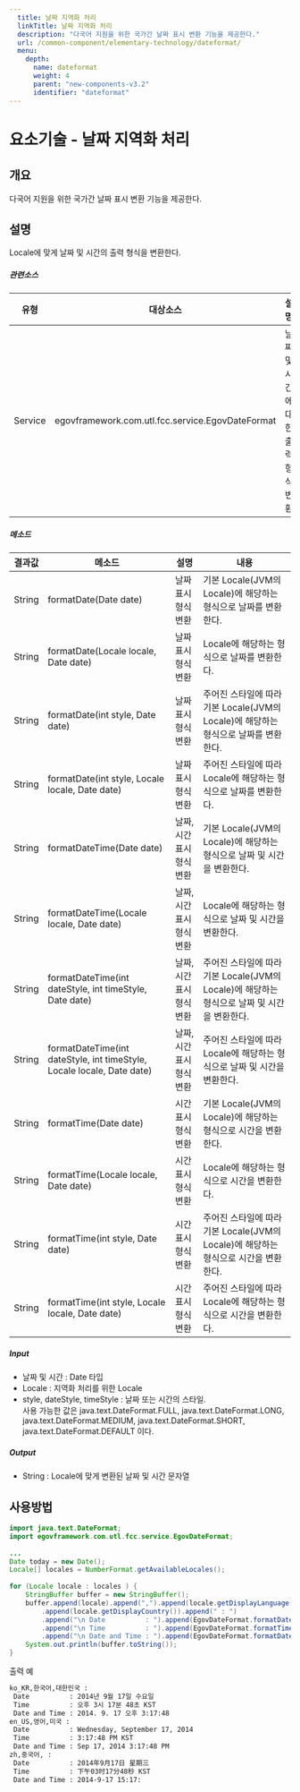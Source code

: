 ```yaml
---
  title: 날짜 지역화 처리
  linkTitle: 날짜 지역화 처리
  description: "다국어 지원을 위한 국가간 날짜 표시 변환 기능을 제공한다."
  url: /common-component/elementary-technology/dateformat/
  menu:
    depth:
      name: dateformat
      weight: 4
      parent: "new-components-v3.2"
      identifier: "dateformat"
---
```




# 요소기술 - 날짜 지역화 처리

## 개요

 다국어 지원을 위한 국가간 날짜 표시 변환 기능을 제공한다.

## 설명

 Locale에 맞게 날짜 및 시간의 출력 형식을 변환한다.

##### 관련소스

| 유형 | 대상소스 | 설명 | 비고 |
| --- | --- | --- | --- |
| Service | egovframework.com.utl.fcc.service.EgovDateFormat | 날짜 및 시간에 대한 출력 형식 변환 |  |

##### 메소드

| 결과값 | 메소드 | 설명 | 내용 |
| --- | --- | --- | --- |
| String | formatDate(Date date) | 날짜 표시 형식 변환 | 기본 Locale(JVM의 Locale)에 해당하는 형식으로 날짜를 변환한다. |
| String | formatDate(Locale locale, Date date) | 날짜 표시 형식 변환 | Locale에 해당하는 형식으로 날짜를 변환한다. |
| String | formatDate(int style, Date date) | 날짜 표시 형식 변환 | 주어진 스타일에 따라 기본 Locale(JVM의 Locale)에 해당하는 형식으로 날짜를 변환한다. |
| String | formatDate(int style, Locale locale, Date date) | 날짜 표시 형식 변환 | 주어진 스타일에 따라 Locale에 해당하는 형식으로 날짜를 변환한다. |
| String | formatDateTime(Date date) | 날짜, 시간 표시 형식 변환 | 기본 Locale(JVM의 Locale)에 해당하는 형식으로 날짜 및 시간을 변환한다. |
| String | formatDateTime(Locale locale, Date date) | 날짜, 시간 표시 형식 변환 | Locale에 해당하는 형식으로 날짜 및 시간을 변환한다. |
| String | formatDateTime(int dateStyle, int timeStyle, Date date) | 날짜, 시간 표시 형식 변환 | 주어진 스타일에 따라 기본 Locale(JVM의 Locale)에 해당하는 형식으로 날짜 및 시간을 변환한다. |
| String | formatDateTime(int dateStyle, int timeStyle, Locale locale, Date date) | 날짜, 시간 표시 형식 변환 | 주어진 스타일에 따라 Locale에 해당하는 형식으로 날짜 및 시간을 변환한다. |
| String | formatTime(Date date) | 시간 표시 형식 변환 | 기본 Locale(JVM의 Locale)에 해당하는 형식으로 시간을 변환한다. |
| String | formatTime(Locale locale, Date date) | 시간 표시 형식 변환 | Locale에 해당하는 형식으로 시간을 변환한다. |
| String | formatTime(int style, Date date) | 시간 표시 형식 변환 | 주어진 스타일에 따라 기본 Locale(JVM의 Locale)에 해당하는 형식으로 시간을 변환한다. |
| String | formatTime(int style, Locale locale, Date date) | 시간 표시 형식 변환 | 주어진 스타일에 따라 Locale에 해당하는 형식으로 시간을 변환한다. |

##### Input

- 날짜 및 시간 : Date 타입
- Locale : 지역화 처리를 위한 Locale
- style, dateStyle, timeStyle : 날짜 또는 시간의 스타일.  
사용 가능한 값은 java.text.DateFormat.FULL, java.text.DateFormat.LONG, java.text.DateFormat.MEDIUM, java.text.DateFormat.SHORT, java.text.DateFormat.DEFAULT 이다.

##### Output

- String : Locale에 맞게 변환된 날짜 및 시간 문자열

## 사용방법

```java
import java.text.DateFormat;
import egovframework.com.utl.fcc.service.EgovDateFormat;
 
...
Date today = new Date();
Locale[] locales = NumberFormat.getAvailableLocales();
 
for (Locale locale : locales ) {
    StringBuffer buffer = new StringBuffer();
    buffer.append(locale).append(",").append(locale.getDisplayLanguage()).append(",")
        .append(locale.getDisplayCountry()).append(" : ")
        .append("\n Date          : ").append(EgovDateFormat.formatDate(DateFormat.FULL, locale, today))
        .append("\n Time          : ").append(EgovDateFormat.formatTime(DateFormat.FULL, locale, today))
        .append("\n Date and Time : ").append(EgovDateFormat.formatDateTime(locale, today));
    System.out.println(buffer.toString());
}
```

 출력 예

```bash
ko_KR,한국어,대한민국 : 
 Date          : 2014년 9월 17일 수요일
 Time          : 오후 3시 17분 48초 KST
 Date and Time : 2014. 9. 17 오후 3:17:48
en_US,영어,미국 : 
 Date          : Wednesday, September 17, 2014
 Time          : 3:17:48 PM KST
 Date and Time : Sep 17, 2014 3:17:48 PM
zh,중국어, : 
 Date          : 2014年9月17日 星期三
 Time          : 下午03时17分48秒 KST
 Date and Time : 2014-9-17 15:17:

```